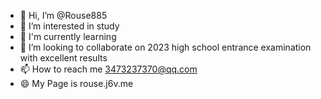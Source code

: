 - 👋 Hi, I’m @Rouse885
- 👀 I’m interested in study
- 🌱 I'm currently learning
- 💞️ I’m looking to collaborate on 2023 high school entrance examination with excellent results
- 📫 How to reach me 3473237370@qq.com
- 😄 My Page is rouse.j6v.me
<!---
Rouse885/Rouse885 is a ✨ special ✨ repository because its `README.md` (this file) appears on your GitHub profile.
You can click the Preview link to take a look at your changes.
--->
